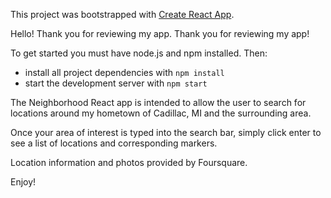 This project was bootstrapped with [Create React App](https://github.com/facebook/create-react-app).



Hello!
Thank you for reviewing my app.
Thank you for reviewing my app!

To get started you must have node.js and npm installed. Then:

* install all project dependencies with `npm install`
* start the development server with `npm start`

The Neighborhood React app is intended to allow the user to search for locations around my hometown of Cadillac, MI and the surrounding area.

Once your area of interest is typed into the search bar, simply click enter to see a list of locations and corresponding markers.

Location information and photos provided by Foursquare. 

Enjoy!
